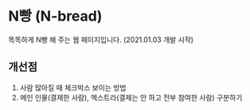 N빵 (N-bread)
============

똑똑하게 N빵 해 주는 웹 페이지입니다.
(2021.01.03 개발 시작)

## 개선점
1. 사람 많아질 때 체크박스 보이는 방법
2. 메인 인물(결제한 사람), 엑스트라(결제는 안 하고 전부 참여한 사람) 구분하기
